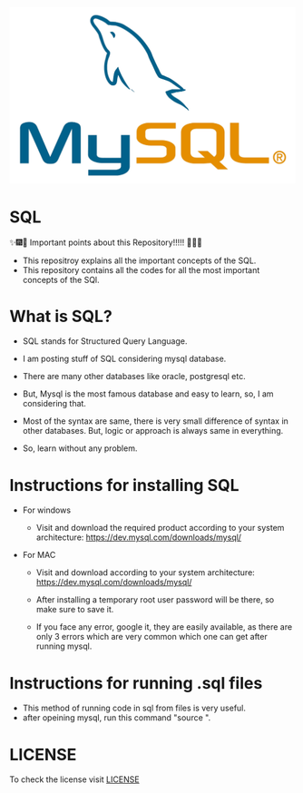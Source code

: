 ![](docs/Images/sql_Image.png)

# SQL

:sparkles::fireworks::tada: Important points about this Repository!!!!! :tada::fireworks::sparkles: 


- This repositroy explains all the important concepts of the SQL.
- This repository contains all the codes for all the most important concepts of the SQl.

# What is SQL?

- SQL stands for Structured Query Language.

- I am posting stuff of SQL considering mysql database.

- There are many other databases like oracle, postgresql etc.

- But, Mysql is the most famous database and easy to learn, so, I am considering that.

- Most of the syntax are same, there is very small difference of syntax in other databases. But, logic or approach is always same in everything.

- So, learn without any problem.


# Instructions for installing SQL

- For windows
  -  Visit and download the required product according to your system architecture: https://dev.mysql.com/downloads/mysql/

- For MAC
  -  Visit and download according to your system architecture: https://dev.mysql.com/downloads/mysql/

  - After installing a temporary root user password will be there, so make sure to save it.
  - If you face any error, google it, they are easily available, as there are only 3 errors which are very common which one can get after running mysql.


# Instructions for running .sql files

- This method of running code in sql from files is very useful.
- after opeining mysql, run this command "source <complete filename with extension>".

# LICENSE


To check the license visit [LICENSE](https://github.com/HarshitDawar55/SQL/blob/master/docs/LICENSE.md)
